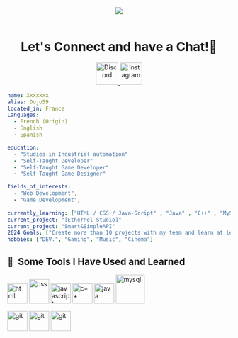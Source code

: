 <header align="center">
  <img src="https://capsule-render.vercel.app/api?type=waving&height=110&color=gradient&text=Hello!"/>
</header>

<h1 align="center">
  Let's Connect and have a Chat!💬
</h1>

<p align="center">
  <a href="http://discordapp.com/users/540903467691147266" target="_blank">
    <img height="50" src="https://img.icons8.com/color/48/discord-logo.png" alt="Discord"/>
  </a>
  <a href="https://www.instagram.com/dojo59_/" target="_blank">
    <img height="50" src="https://img.icons8.com/color/48/instagram-new--v1.png" alt="Instagram"/>
  </a>
</p>



```yaml
name: Xxxxxxx
alias: Dojo59
located_in: France
Languages: 
  - French (Origin)
  - English 
  - Spanish

education:
  - "Studies in Industrial automation"
  - "Self-Taught Developer"
  - "Self-Taught Game Developer"
  - "Self-Taught Game Designer"

fields_of_interests:
  - "Web Development",
  - "Game Development",
  
currently_learning: ["HTML / CSS / Java-Script" , "Java" , "C++" , "MySQL" ]
current_project: "[Ethernel Studio]"
current_project: "Smart&SimpleAPI"
2024 Goals: ["Create more than 10 projects with my team and learn at least Python and C#"].
hobbies: ["DEV.", "Gaming", "Music", "Cinema"]

``` 
<h2> 🚀 &nbsp;Some Tools I Have Used and Learned</h2>
<p align="left">
  <img src="https://cdn1.iconfinder.com/data/icons/logotypes/32/badge-html-5-64.png" alt="html" width="45" height="45"/>
  <img src="https://cdn1.iconfinder.com/data/icons/logotypes/32/badge-css-3-64.png" alt="css" width="45" height="55"/>
  <img src="https://cdn4.iconfinder.com/data/icons/logos-and-brands/512/187_Js_logo_logos-64.png" alt="javascript" width="45" height="45"/>
  <img src="https://cdn-icons-png.flaticon.com/512/6132/6132222.png" alt="c++" width="45" height="45"/>
  <img src="https://cdn-icons-png.flaticon.com/512/226/226777.png" alt="java" width="45" height="45"/>
 <img src="https://cdn4.iconfinder.com/data/icons/logos-3/181/MySQL-64.png" alt="mysql" width="65" height="65"/>
</p> 
<p align="left">
  <img src="https://cdn.jsdelivr.net/gh/devicons/devicon@latest/icons/jetbrains/jetbrains-original.svg" alt="git" width="45" height="45"/> 
  <img src="https://cdn.jsdelivr.net/gh/devicons/devicon/icons/git/git-original.svg" alt="git" width="45" height="45"/> 
  <img src="https://cdn.jsdelivr.net/gh/devicons/devicon@latest/icons/maven/maven-original.svg" alt="git" width="45" height="45" />
</p>

